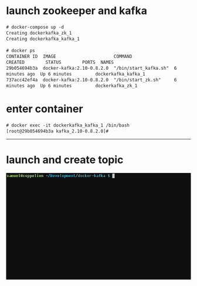 
# launch zookeeper and kafka

```
# docker-compose up -d
Creating dockerkafka_zk_1
Creating dockerkafka_kafka_1

# docker ps
CONTAINER ID  IMAGE                      COMMAND                CREATED        STATUS        PORTS  NAMES
29b054694b3a  docker-kafka:2.10-0.8.2.0  "/bin/start_kafka.sh"  6 minutes ago  Up 6 minutes         dockerkafka_kafka_1
737acc42ef4a  docker-kafka:2.10-0.8.2.0  "/bin/start_zk.sh"     6 minutes ago  Up 6 minutes         dockerkafka_zk_1
```

# enter container

```
# docker exec -it dockerkafka_kafka_1 /bin/bash
[root@29b054694b3a kafka_2.10-0.8.2.0]#

```

***

# launch and create topic
![gif](https://raw.githubusercontent.com/samuelololol/docker-kafka/master/tty.gif)
